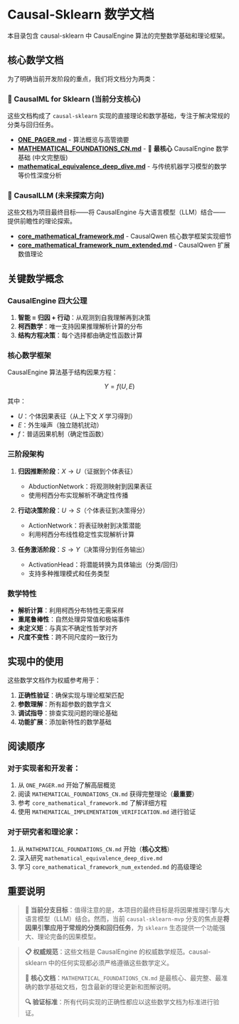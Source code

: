 # Causal-Sklearn 数学文档

本目录包含 causal-sklearn 中 CausalEngine 算法的完整数学基础和理论框架。

## 核心数学文档

为了明确当前开发阶段的重点，我们将文档分为两类：

### 🎯 CausalML for Sklearn (当前分支核心)

这些文档构成了 `causal-sklearn` 实现的直接理论和数学基础，专注于解决常规的分类与回归任务。

- **[ONE_PAGER.md](ONE_PAGER.md)** - 算法概览与高管摘要
- **[MATHEMATICAL_FOUNDATIONS_CN.md](MATHEMATICAL_FOUNDATIONS_CN.md)** - 🌟 **最核心** CausalEngine 数学基础 (中文完整版)
- **[mathematical_equivalence_deep_dive.md](mathematical_equivalence_deep_dive.md)** - 与传统机器学习模型的数学等价性深度分析

### 🚀 CausalLLM (未来探索方向)

这些文档为项目最终目标——将 CausalEngine 与大语言模型（LLM）结合——提供前瞻性的理论探索。
- **[core_mathematical_framework.md](core_mathematical_framework.md)** - CausalQwen 核心数学框架实现细节
- **[core_mathematical_framework_num_extended.md](core_mathematical_framework_num_extended.md)** - CausalQwen 扩展数值理论

## 关键数学概念

### CausalEngine 四大公理

1. **智能 = 归因 + 行动**：从观测到自我理解再到决策
2. **柯西数学**：唯一支持因果推理解析计算的分布
3. **结构方程决策**：每个选择都由确定性函数计算

### 核心数学框架

CausalEngine 算法基于结构因果方程：

$$
Y = f(U, E)
$$

其中：
- $U$：个体因果表征（从上下文 $X$ 学习得到）
- $E$：外生噪声（独立随机扰动）
- $f$：普适因果机制（确定性函数）

### 三阶段架构

1. **归因推断阶段**：$X → U$（证据到个体表征）
   - AbductionNetwork：将观测映射到因果表征
   - 使用柯西分布实现解析不确定性传播

2. **行动决策阶段**：$U → S$（个体表征到决策得分）
   - ActionNetwork：将表征映射到决策潜能
   - 利用柯西分布线性稳定性实现解析计算

3. **任务激活阶段**：$S → Y$（决策得分到任务输出）
   - ActivationHead：将潜能转换为具体输出（分类/回归）
   - 支持多种推理模式和任务类型

### 数学特性

- **解析计算**：利用柯西分布特性无需采样
- **重尾鲁棒性**：自然处理异常值和极端事件
- **未定义矩**：与真实不确定性哲学对齐
- **尺度不变性**：跨不同尺度的一致行为

## 实现中的使用

这些数学文档作为权威参考用于：

1. **正确性验证**：确保实现与理论框架匹配
2. **参数理解**：所有超参数的数学含义
3. **调试指导**：排查实现问题的理论基础
4. **功能扩展**：添加新特性的数学基础

## 阅读顺序

### 对于实现者和开发者：
1. 从 `ONE_PAGER.md` 开始了解高层概览
2. 阅读 `MATHEMATICAL_FOUNDATIONS_CN.md` 获得完整理论（**最重要**）
3. 参考 `core_mathematical_framework.md` 了解详细方程
4. 使用 `MATHEMATICAL_IMPLEMENTATION_VERIFICATION.md` 进行验证

### 对于研究者和理论家：
1. 从 `MATHEMATICAL_FOUNDATIONS_CN.md` 开始（**核心文档**）
2. 深入研究 `mathematical_equivalence_deep_dive.md`
3. 学习 `core_mathematical_framework_num_extended.md` 的高级理论

## 重要说明

> **🎯 当前分支目标**：值得注意的是，本项目的最终目标是将因果推理引擎与大语言模型（LLM）结合。然而，当前 `causal-sklearn-mvp` 分支的焦点是**将因果引擎应用于常规的分类和回归任务**，为 `sklearn` 生态提供一个功能强大、理论完备的因果模型。

> **📋 权威规范**：这些文档是 CausalEngine 的权威数学规范。causal-sklearn 中的任何实现都必须严格遵循这些数学定义。
> 
> **🌟 核心文档**：`MATHEMATICAL_FOUNDATIONS_CN.md` 是最核心、最完整、最准确的数学基础文档，包含最新的理论更新和图解说明。
> 
> **🔍 验证标准**：所有代码实现的正确性都应以这些数学文档为标准进行验证。
